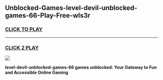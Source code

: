 
## Unblocked-Games-level-devil-unblocked-games-66-Play-Free-wls3r
<h3>
<a href="https://premium76.site?title=level-devil-unblocked-games-66&ref=12A">CLICK TO PLAY</a></h3>
<hr>

<h3>
<a href="https://premium76.site?title=level-devil-unblocked-games-66&ref=12A">CLICK 2 PLAY</a>
  
</h3>

<a href="https://premium76.site?title=level-devil-unblocked-games-66&ref=12A"><img src="https://clearcache.store/games.png"></a>


**level-devil-unblocked-games-66 games unblocked: Your Gateway to Fun and Accessible Online Gaming**
